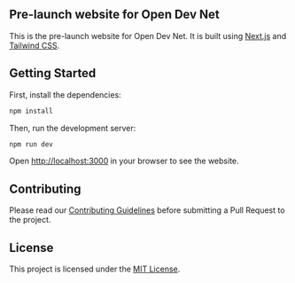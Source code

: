 ## Pre-launch website for Open Dev Net

This is the pre-launch website for Open Dev Net. It is built using [Next.js](https://nextjs.org/) and [Tailwind CSS](https://tailwindcss.com/).

## Getting Started

First, install the dependencies:

```bash
npm install
```

Then, run the development server:

```bash
npm run dev
```

Open [http://localhost:3000](http://localhost:3000) in your browser to see the website.

## Contributing

Please read our [Contributing Guidelines](https://github.com/open-dev-net/.github/blob/main/CONTRIBUTING.md) before submitting a Pull Request to the project.

## License

This project is licensed under the [MIT License](LICENSE).
